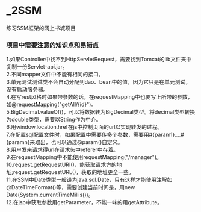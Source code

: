 # _2SSM
练习SSM框架的网上书城项目
### 项目中需要注意的知识点和易错点
1.如果Controller中找不到HttpServletRequest，需要找到Tomcat的lib文件夹中复制一份Servlet-api.jar。</br>
2.不同mapper文件中不能有相同的接口。</br>
3.单元测试测试类不会自动分配到dao、bean中的值，因为它只是在单元测试，没有启动服务器。</br>
4.在写rest风格时如果带参数的话，在requestMapping中也要写上所带的参数，如@requestMapping("getAll/{id}")。</br>
5.BigDecimal.valueOf()，可以将数据转为BigDecimal类型。将decimal类型转换为double类型，需要以String作为中介。</br>
6.用window.location.href在js中控制页面的url以实现转发的过程。</br>
7.在配置sql配置文件时，如果配置中需要传多个参数，需要用#{param1}....#{paramn}来取出，也可以通过@param()自定义。</br>
8.用户发来请求得url在请求头中referer中存着。</br>
9.在requestMapping中不能使用requestMapping("/manager")。</br>
10.request.getRequestURI()，能获取请求方的地址;request.getRequestURL()，获取的地址更全一些。</br>
11.在SSM中Date类型一般设为java.sql.Date，只有这样才能使用注解如@DateTimeFormat()等，需要创建当前时间是，用new Date(System.currentTimeMillis())。</br>
12.在jsp中获取参数用getParameter，不能一味的用getAttribute。</br>


